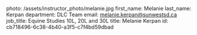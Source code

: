 photo: /assets/instructor_photo/melanie.jpg
first_name: Melanie
last_name: Kerpan
department: DLC Team
email: melanie.kerpan@sunwestsd.ca
job_title: Equine Studies 10L, 20L and 30L
title: Melanie Kerpan
id: cb718496-6c38-4b40-a3f5-c7f4bd59dbad
